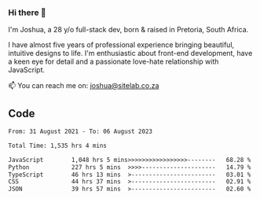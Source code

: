 ### Hi there 👋

I'm Joshua, a 28 y/o full-stack dev, born & raised in Pretoria, South Africa. 

I have almost five years of professional experience bringing beautiful, intuitive designs to life. I'm enthusiastic about front-end development, have a keen eye for detail and a passionate love-hate relationship with JavaScript.

📫 You can reach me on: joshua@sitelab.co.za

## **Code**

<!--START_SECTION:waka-->

```txt
From: 31 August 2021 - To: 06 August 2023

Total Time: 1,535 hrs 4 mins

JavaScript        1,048 hrs 5 mins>>>>>>>>>>>>>>>>>--------   68.28 %
Python            227 hrs 5 mins  >>>>---------------------   14.79 %
TypeScript        46 hrs 13 mins  >------------------------   03.01 %
CSS               44 hrs 37 mins  >------------------------   02.91 %
JSON              39 hrs 57 mins  >------------------------   02.60 %
```

<!--END_SECTION:waka-->

